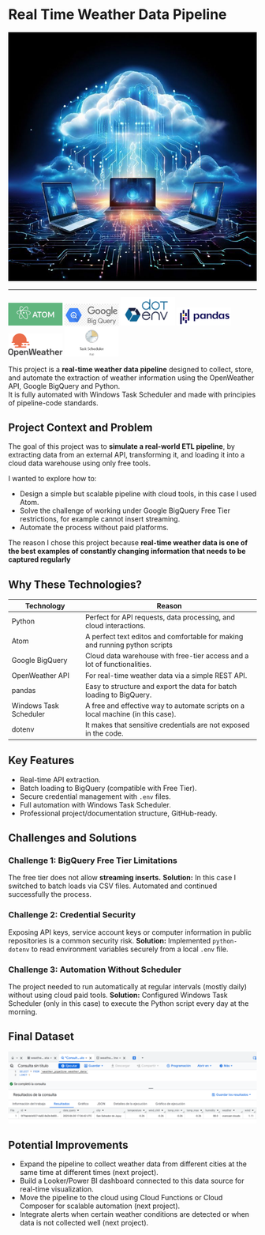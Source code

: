 # Real Time Weather Data Pipeline
<img src="images/introduction.jpg" alt="introduction" width="700"/>

---
<img src="images/atom-logo.jpg" alt="Atom Logo" width="110"/> <img src="images/bigquery-logo.png" alt="BigQuery Logo" width="110"/> <img src="images/dotenv-logo.png" alt="dotenv Logo" width="110"/> <img src="images/pandas-logo.jpg" alt="Pandas Logo" width="110"/> <img src="images/openweather-logo.png" alt="OpenWeather Logo" width="110"/>  <img src="images/window-task-scheduler-logo.png" alt="Window Task Scheduler Logo" width="110"/>

This project is a **real-time weather data pipeline** designed to collect, store, and automate the extraction of weather information using the OpenWeather API, Google BigQuery and Python.  
It is fully automated with Windows Task Scheduler and made with principies of pipeline-code standards.

## Project Context and Problem
The goal of this project was to **simulate a real-world ETL pipeline**, by extracting data from an external API, transforming it, and loading it into a cloud data warehouse using only free tools.

I wanted to explore how to:
- Design a simple but scalable pipeline with cloud tools, in this case I used Atom.
- Solve the challenge of working under Google BigQuery Free Tier restrictions, for example cannot insert streaming.
- Automate the process without paid platforms.

The reason I chose this project because **real-time weather data is one of the best examples of constantly changing information that needs to be captured regularly**

## Why These Technologies?

| Technology | Reason |
|------------|--------|
| Python     | Perfect for API requests, data processing, and cloud interactions. |
| Atom     | A perfect text editos and comfortable for making and running python scripts |
| Google BigQuery | Cloud data warehouse with free-tier access and a lot of functionalities. |
| OpenWeather API | For real-time weather data via a simple REST API. |
| pandas     | Easy to structure and export the data for batch loading to BigQuery. |
| Windows Task Scheduler | A free and effective way to automate scripts on a local machine (in this case). |
| dotenv     | It makes that sensitive credentials are not exposed in the code. |

## Key Features

- Real-time API extraction.
- Batch loading to BigQuery (compatible with Free Tier).
- Secure credential management with `.env` files.
- Full automation with Windows Task Scheduler.
- Professional project/documentation structure, GitHub-ready.

## Challenges and Solutions

### Challenge 1: BigQuery Free Tier Limitations
The free tier does not allow **streaming inserts.**
**Solution:** In this case I switched to batch loads via CSV files. Automated and continued successfully the process.

### Challenge 2: Credential Security
Exposing API keys, service account keys or computer information in public repositories is a common security risk.
**Solution:** Implemented `python-dotenv` to read environment variables securely from a local `.env` file.

### Challenge 3: Automation Without Scheduler
The project needed to run automatically at regular intervals (mostly daily) without using cloud paid tools.
**Solution:** Configured Windows Task Scheduler (only in this case) to execute the Python script every day at the morning.

## Final Dataset
<img src="images/bigquery-table.png" alt="BigQuery Table" width="800"/>

## Potential Improvements

- Expand the pipeline to collect weather data from different cities at the same time at different times (next project).
- Build a Looker/Power BI dashboard connected to this data source for real-time visualization.
- Move the pipeline to the cloud using Cloud Functions or Cloud Composer for scalable automation (next project).
- Integrate alerts when certain weather conditions are detected or when data is not collected well (next project).








